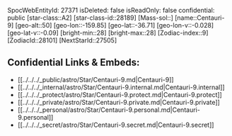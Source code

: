 ﻿---
location: [-36.71,-159.85,50]
type: Star
tags:
- astro/Star

---
SpocWebEntityId: 27371
isDeleted: false
isReadOnly: false
confidential: public
[star-class::A2]
[star-class-id::28189]
[Mass-sol::]
[name::Centauri-9]
[geo-alt::50]
[geo-lon::-159.85]
[geo-lat::-36.71]
[geo-lon-v::-0.028]
[geo-lat-v::-0.09]
[bright-min::28]
[bright-max::28]
[Zodiac-index::9]
[ZodiacId::28101]
[NextStarId::27505]



## Confidential Links & Embeds: 
- [[../../../_public/astro/Star/Centauri-9.md|Centauri-9]] 
- [[../../../_internal/astro/Star/Centauri-9.internal.md|Centauri-9.internal]] 
- [[../../../_protect/astro/Star/Centauri-9.protect.md|Centauri-9.protect]] 
- [[../../../_private/astro/Star/Centauri-9.private.md|Centauri-9.private]] 
- [[../../../_personal/astro/Star/Centauri-9.personal.md|Centauri-9.personal]] 
- [[../../../_secret/astro/Star/Centauri-9.secret.md|Centauri-9.secret]]


